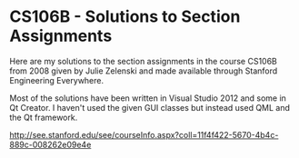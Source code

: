 CS106B - Solutions to Section Assignments
=========================================
Here are my solutions to the section assignments
in the course CS106B from 2008 given by Julie Zelenski and made available
through Stanford Engineering Everywhere.

Most of the solutions have been written in Visual Studio 2012 and some in
Qt Creator. I haven't used the given GUI classes but instead used QML and
the Qt framework.

http://see.stanford.edu/see/courseInfo.aspx?coll=11f4f422-5670-4b4c-889c-008262e09e4e

